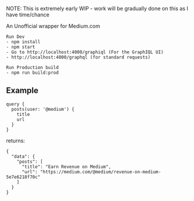 NOTE: This is extremely early WIP - work will be gradually done on this as I have time/chance

An Unofficial wrapper for Medium.com

```
Run Dev
- npm install
- npm start
- Go to http://localhost:4000/graphiql (For the GraphIQL UI)
- http://localhost:4000/graphql (for standard requests)
```

```
Run Production build
- npm run build:prod
```


Example
------------
```
query {
  posts(user: '@medium') {
    title
    url
  }
}
```
returns:
```
{
  "data": {
    "posts": [
      "title": "Earn Revenue on Medium",
      "url": "https://medium.com/@medium/revenue-on-medium-5e7e6218f70c"
    ]
  }
}
```
